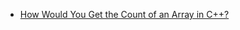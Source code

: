 - [How Would You Get the Count of an Array in C++?](https://blogs.msdn.microsoft.com/the1/2004/05/07/how-would-you-get-the-count-of-an-array-in-c-2/)


